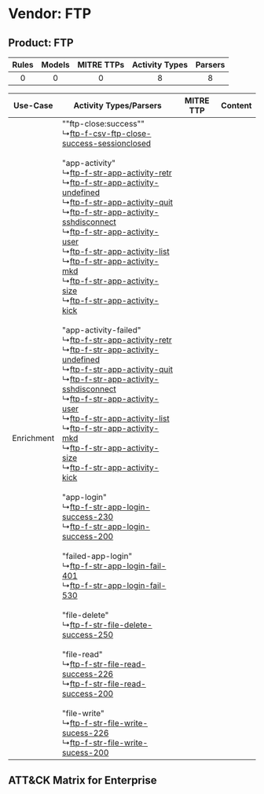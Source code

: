 Vendor: FTP
===========
Product: FTP
------------
| Rules | Models | MITRE TTPs | Activity Types | Parsers |
|:-----:|:------:|:----------:|:--------------:|:-------:|
|   0   |   0    |     0      |       8        |    8    |

|  Use-Case  | Activity Types/Parsers    | MITRE TTP | Content    |
|:----------:| ---- | --------- | ---- |
| Enrichment |  ""ftp-close:success""<br> ↳[ftp-f-csv-ftp-close-success-sessionclosed](Ps/pC_ftpfcsvftpclosesuccesssessionclosed.md)<br><br> "app-activity"<br> ↳[ftp-f-str-app-activity-retr](Ps/pC_ftpfstrappactivityretr.md)<br> ↳[ftp-f-str-app-activity-undefined](Ps/pC_ftpfstrappactivityundefined.md)<br> ↳[ftp-f-str-app-activity-quit](Ps/pC_ftpfstrappactivityquit.md)<br> ↳[ftp-f-str-app-activity-sshdisconnect](Ps/pC_ftpfstrappactivitysshdisconnect.md)<br> ↳[ftp-f-str-app-activity-user](Ps/pC_ftpfstrappactivityuser.md)<br> ↳[ftp-f-str-app-activity-list](Ps/pC_ftpfstrappactivitylist.md)<br> ↳[ftp-f-str-app-activity-mkd](Ps/pC_ftpfstrappactivitymkd.md)<br> ↳[ftp-f-str-app-activity-size](Ps/pC_ftpfstrappactivitysize.md)<br> ↳[ftp-f-str-app-activity-kick](Ps/pC_ftpfstrappactivitykick.md)<br><br> "app-activity-failed"<br> ↳[ftp-f-str-app-activity-retr](Ps/pC_ftpfstrappactivityretr.md)<br> ↳[ftp-f-str-app-activity-undefined](Ps/pC_ftpfstrappactivityundefined.md)<br> ↳[ftp-f-str-app-activity-quit](Ps/pC_ftpfstrappactivityquit.md)<br> ↳[ftp-f-str-app-activity-sshdisconnect](Ps/pC_ftpfstrappactivitysshdisconnect.md)<br> ↳[ftp-f-str-app-activity-user](Ps/pC_ftpfstrappactivityuser.md)<br> ↳[ftp-f-str-app-activity-list](Ps/pC_ftpfstrappactivitylist.md)<br> ↳[ftp-f-str-app-activity-mkd](Ps/pC_ftpfstrappactivitymkd.md)<br> ↳[ftp-f-str-app-activity-size](Ps/pC_ftpfstrappactivitysize.md)<br> ↳[ftp-f-str-app-activity-kick](Ps/pC_ftpfstrappactivitykick.md)<br><br> "app-login"<br> ↳[ftp-f-str-app-login-success-230](Ps/pC_ftpfstrapploginsuccess230.md)<br> ↳[ftp-f-str-app-login-success-200](Ps/pC_ftpfstrapploginsuccess200.md)<br><br> "failed-app-login"<br> ↳[ftp-f-str-app-login-fail-401](Ps/pC_ftpfstrapploginfail401.md)<br> ↳[ftp-f-str-app-login-fail-530](Ps/pC_ftpfstrapploginfail530.md)<br><br> "file-delete"<br> ↳[ftp-f-str-file-delete-success-250](Ps/pC_ftpfstrfiledeletesuccess250.md)<br><br> "file-read"<br> ↳[ftp-f-str-file-read-success-226](Ps/pC_ftpfstrfilereadsuccess226.md)<br> ↳[ftp-f-str-file-read-success-200](Ps/pC_ftpfstrfilereadsuccess200.md)<br><br> "file-write"<br> ↳[ftp-f-str-file-write-sucess-226](Ps/pC_ftpfstrfilewritesucess226.md)<br> ↳[ftp-f-str-file-write-sucess-200](Ps/pC_ftpfstrfilewritesucess200.md)<br> |    | [](RM/r_m_ftp_ftp_Enrichment.md) |

ATT&CK Matrix for Enterprise
----------------------------
